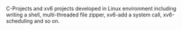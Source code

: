C-Projects and xv6 projects developed in Linux environment including writing a shell, multi-threaded file zipper, xv6-add a system call, xv6-scheduling and so on.
